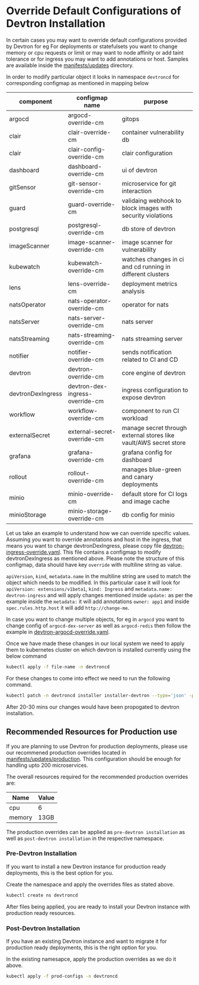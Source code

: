 # Override Default Configurations of Devtron Installation

In certain cases you may want to override default configurations provided by Devtron for eg For deployments or statefulsets you want to change memory or cpu requests or limit or may want to node affinity or add taint tolerance or for ingress you may want to add annotations or host. Samples are available inside the [manifests/updates](https://github.com/devtron-labs/devtron/tree/main/manifests/updates) directory. 

In order to modify particular object it looks in namespace `devtroncd` for corresponding configmap as mentioned in mapping below

|component| configmap name| purpose|
|-|-|-|
|argocd| argocd-override-cm| gitops|
|clair|clair-override-cm| container vulnerability db|
|clair| clair-config-override-cm| clair configuration|
|dashboard| dashboard-override-cm| ui of devtron|
|gitSensor| git-sensor-override-cm| microservice for git interaction|
|guard| guard-override-cm| validaing webhook to block images with security violations|
|postgresql| postgresql-override-cm| db store of devtron|
|imageScanner| image-scanner-override-cm| image scanner for vulnerability|
|kubewatch| kubewatch-override-cm| watches changes in ci and cd running in different clusters|
|lens| lens-override-cm| deployment metrics analysis|
|natsOperator| nats-operator-override-cm| operator for nats|
|natsServer| nats-server-override-cm| nats server|
|natsStreaming| nats-streaming-override-cm| nats streaming server|
|notifier| notifier-override-cm| sends notification related to CI and CD|
|devtron| devtron-override-cm| core engine of devtron|
|devtronDexIngress| devtron-dex-ingress-override-cm| ingress configuration to expose devtron|
|workflow| workflow-override-cm| component to run CI workload|
|externalSecret| external-secret-override-cm| manage secret through external stores like vault/AWS secret store|
|grafana| grafana-override-cm| grafana config for dashboard|
|rollout| rollout-override-cm| manages blue-green and canary deployments|
|minio| minio-override-cm| default store for CI logs and image cache|
|minioStorage| minio-storage-override-cm| db config for minio|


Let us take an example to understand how we can override specific values. Assuming you want to override annotations and host in the ingress, that means you want to change devtronDexIngress, please copy file [devtron-ingress-override.yaml](https://github.com/devtron-labs/devtron/tree/main/manifests/updates/devtron-ingress-override.yaml). This file contains a configmap to modify devtronDexIngress as mentioned above. Please note the structure of this configmap, data should have key `override` with multiline string as value. 

`apiVersion`, `kind`, `metadata.name` in the multiline string are used to match the object which needs to be modified. In this particular case it will look for `apiVersion: extensions/v1beta1`, `kind: Ingress` and `metadata.name: devtron-ingress` and will apply changes mentioned inside `update:` as per the example inside the `metadata:` it will add annotations `owner: app1` and inside `spec.rules.http.host` it will add `http://change-me`.

In case you want to change multiple objects, for eg in `argocd` you want to change config of `argocd-dex-server` as well as `argocd-redis` then follow the example in [devtron-argocd-override.yaml](https://github.com/devtron-labs/devtron/tree/main/manifests/updates/devtron-argocd-override.yaml).

Once we have made these changes in our local system we need to apply them to kubernetes cluster on which devtron is installed currently using the below command


```bash
kubectl apply -f file-name -n devtroncd
```

For these changes to come into effect we need to run the following command.

```bash
kubectl patch -n devtroncd installer installer-devtron --type='json' -p='[{"op": "add", "path": "/spec/reSync", "value": true }]'
```

After 20-30 mins our changes would have been propogated to devtron installation.

## Recommended Resources for Production use
If you are planning to use Devtron for production deployments, please use our recommened production overrides located in [manifests/updates/production](https://github.com/devtron-labs/devtron/tree/main/manifests/updates/production). This configuration should be enough for handling upto 200 microservices.

The overall resources required for the recommended production overrides are:

|Name| Value|
|-|-|
|cpu| 6|
|memory|13GB|

The production overrides can be applied as `pre-devtron installation` as well as `post-devtron installation` in the respective namespace.

### Pre-Devtron Installation
If you want to install a new Devtron instance for production ready deployments, this is the best option for you.

Create the namespace and apply the overrides files as stated above.
```bash
kubectl create ns devtroncd
```

After files being applied, you are ready to install your Devtron instance with production ready resources.

### Post-Devtron Installation
If you have an existing Devtron instance and want to migrate it for production ready deployments, this is the right option for you.

In the existing namesapce, apply the production overrides as we do it above.
```bash
kubectl apply -f prod-configs -n devtroncd
```